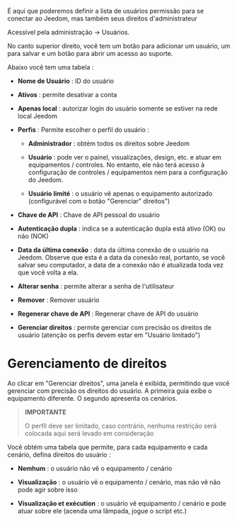 É aqui que poderemos definir a lista de usuários
permissão para se conectar ao Jeedom, mas também seus direitos
d'administrateur

Acessível pela administração → Usuários.

No canto superior direito, você tem um botão para adicionar um usuário, um
para salvar e um botão para abrir um acesso ao suporte.

Abaixo você tem uma tabela :

-   **Nome de Usuário** : ID do usuário

-   **Ativos** : permite desativar a conta

-   **Apenas local** : autorizar login do usuário
    somente se estiver na rede local Jeedom

-   **Perfis** : Permite escolher o perfil do usuário :

    -   **Administrador** : obtém todos os direitos sobre Jeedom

    -   **Usuário** : pode ver o painel, visualizações,
        design, etc. e atuar em equipamentos / controles. No entanto,
        ele não terá acesso à configuração de controles / equipamentos
        nem para a configuração do Jeedom.

    -   **Usuário limité** : o usuário vê apenas o
        equipamento autorizado (configurável com o botão "Gerenciar"
        direitos")

-   **Chave de API** : Chave de API pessoal do usuário

-   **Autenticação dupla** : indica se a autenticação dupla
    está ativo (OK) ou não (NOK)

-   **Data da última conexão** : data da última conexão de
    o usuário na Jeedom. Observe que esta é a data da conexão
    real, portanto, se você salvar seu computador, a data de
    a conexão não é atualizada toda vez que você volta a ela.

-   **Alterar senha** : permite alterar a senha de
    l'utilisateur

-   **Remover** : Remover usuário

-   **Regenerar chave de API** : Regenerar chave de API do usuário

-   **Gerenciar direitos** : permite gerenciar com precisão os direitos de
    usuário (atenção os perfis devem estar em
    "Usuário limitado")

Gerenciamento de direitos 
==================

Ao clicar em "Gerenciar direitos", uma janela é exibida, permitindo que você
gerenciar com precisão os direitos do usuário. A primeira guia exibe
o equipamento diferente. O segundo apresenta os cenários.

> **IMPORTANTE**
>
> O perfil deve ser limitado, caso contrário, nenhuma restrição será colocada aqui
> será levado em consideração

Você obtém uma tabela que permite, para cada equipamento e cada
cenário, defina direitos do usuário :

-   **Nemhum** : o usuário não vê o equipamento / cenário

-   **Visualização** : o usuário vê o equipamento / cenário, mas não vê
    não pode agir sobre isso

-   **Visualização et exécution** : o usuário vê
    equipamento / cenário e pode atuar sobre ele (acenda uma lâmpada, jogue
    o script etc.)


